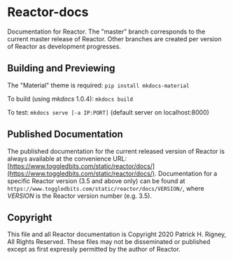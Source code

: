 # Reactor-docs
Documentation for Reactor. The "master" branch corresponds to the current master release of Reactor. Other branches are created per version of Reactor as development progresses.

## Building and Previewing

The "Material" theme is required: `pip install mkdocs-material`

To build (using *mkdocs* 1.0.4): `mkdocs build`

To test: `mkdocs serve [-a IP:PORT]` (default server on localhost:8000)

## Published Documentation

The published documentation for the current released version of Reactor is always available at the convenience URL: [https://www.toggledbits.com/static/reactor/docs/](https://www.toggledbits.com/static/reactor/docs/). Documentation for a specific Reactor version (3.5 and above only) can be found at `https://www.toggledbits.com/static/reactor/docs/VERSION/`, where *VERSION* is the Reactor version number (e.g. 3.5). 

## Copyright

This file and all Reactor documentation is Copyright 2020 Patrick H. Rigney, All Rights Reserved. These files may not be disseminated or published except as first expressly permitted by the author of Reactor.